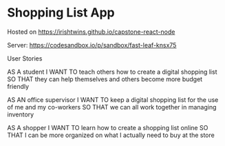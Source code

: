 # Shopping List App

Hosted on https://irishtwins.github.io/capstone-react-node

Server: https://codesandbox.io/p/sandbox/fast-leaf-knsx75

User Stories

AS A student
I WANT TO teach others how to create a digital shopping list
SO THAT they can help themselves and others become more budget friendly

AS AN office supervisor
I WANT TO keep a digital shopping list for the use of me and my co-workers
SO THAT we can all work together in managing inventory 

AS A shopper
I WANT TO learn how to create a shopping list online
SO THAT I can be more organized on what I actually need to buy at the store